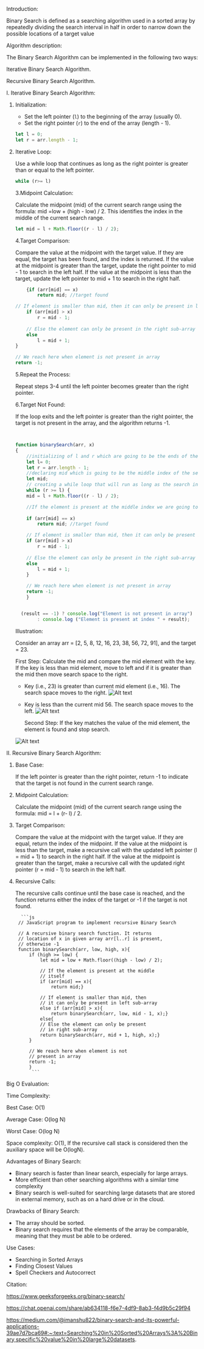 Introduction:

Binary Search is defined as a searching algorithm used in a sorted array by repeatedly dividing the search interval in half in order to narrow down the possible locations of a target value

Algorithm description:

The Binary Search Algorithm can be implemented in the following two ways:

Iterative Binary Search Algorithm.

Recursive Binary Search Algorithm.


I. Iterative  Binary Search Algorithm:

1. Initialization: 

    * Set the left pointer (`l`) to the beginning of the array (usually 0).
    * Set the right pointer (`r`) to the end of the array (length - 1).

    ```js
    let l = 0;
	let r = arr.length - 1;
    ```

2. Iterative Loop:

    Use a while loop that continues as long as the right pointer is greater than or equal to the left pointer.

    ```js
    while (r>= l) 
    ```
        
    3.Midpoint Calculation:

    Calculate the midpoint (mid) of the current search range using the formula: mid =low + (high - low) / 2. This identifies the index in the middle of the current search range.


    ```js
    let mid = l + Math.floor((r - l) / 2);

    ```

    4.Target Comparison:


    Compare the value at the midpoint with the target value.
    If they are equal, the target has been found, and the index is returned.
    If the value at the midpoint is greater than the target, update the right pointer to mid - 1 to search in the left half.
    If the value at the midpoint is less than the target, update the left pointer to mid + 1 to search in the right half.
    
    ```js
        {if (arr[mid] == x)
			return mid; //target found

	// If element is smaller than mid, then it can only be present in left sub-array
		if (arr[mid] > x)
			r = mid - 1;
			
		// Else the element can only be present in the right sub-array
		else
			l = mid + 1;
	}
   
	// We reach here when element is not present in array
	return -1;
    ```

    5.Repeat the Process:

    Repeat steps 3-4 until the left pointer becomes greater than the right pointer.

    6.Target Not Found:

    If the loop exits and the left pointer is greater than the right pointer, the target is not present in the array, and the algorithm returns -1.
    ```js 
    
    
    function binarySearch(arr, x)
    { 
        //initializing of l and r which are going to be the ends of the search interval
	    let l= 0;
	    let r = arr.length - 1;
        //declaring mid which is going to be the middle index of the search interval
	    let mid;
        // creating a while loop that will run as long as the search interval has at least one element 
	    while (r >= l) {
		mid = l + Math.floor((r - l) / 2);

        //If the element is present at the middle index we are going to return the middle index
		
		if (arr[mid] == x)
			return mid; //target found

	    // If element is smaller than mid, then it can only be present in left sub-array
		if (arr[mid] > x)
			r = mid - 1;
			
		// Else the element can only be present in the right sub-array
		else
			l = mid + 1;
	    }
   
	    // We reach here when element is not present in array
	    return -1; 
        } 

	
      (result == -1) ? console.log("Element is not present in array")
			: console.log ("Element is present at index " + result);
    ```




    Illustration:

    Consider an array arr = [2, 5, 8, 12, 16, 23, 38, 56, 72, 91], and the target = 23.

    First Step: Calculate the mid and compare the mid element with the key. If the key is less than mid element, move to left and if it is greater than the mid then move search space to the right.

     * Key (i.e., 23) is greater than current mid element (i.e., 16). The search space moves to the right.
    ![Alt text](image.png)

     * Key is less than the current mid 56. The search space moves to the left.
    ![Alt text](image-1.png)

        Second Step: If the key matches the value of the mid element, the element is found and stop search.

     ![Alt text](image-2.png)
 


II. Recursive Binary Search Algorithm:

1. Base Case:

    If the left pointer is greater than the right pointer, return -1 to indicate that the target is not found in the current search range.

2. Midpoint Calculation:

    Calculate the midpoint (mid) of the current search range using the formula: mid = l + (r- l) / 2.

3. Target Comparison:

    Compare the value at the midpoint with the target value.
    If they are equal, return the index of the midpoint.
    If the value at the midpoint is less than the target, make a recursive call with the updated left pointer (l = mid + 1) to search in the right half.
    If the value at the midpoint is greater than the target, make a recursive call with the updated right pointer (r = mid - 1) to search in the left half.

4. Recursive Calls:

    The recursive calls continue until the base case is reached, and the function returns either the index of the target or -1 if the target is not found.

         ```js	
        // JavaScript program to implement recursive Binary Search

        // A recursive binary search function. It returns
        // location of x in given array arr[l..r] is present,
        // otherwise -1
        function binarySearch(arr, low, high, x){
            if (high >= low) {
                let mid = low + Math.floor((high - low) / 2);

                // If the element is present at the middle
                // itself
                if (arr[mid] == x){
                    return mid;}

                // If element is smaller than mid, then
                // it can only be present in left sub-array
                else if (arr[mid] > x){
                    return binarySearch(arr, low, mid - 1, x);}
                else{
                // Else the element can only be present
                // in right sub-array
                return binarySearch(arr, mid + 1, high, x);}
            }

            // We reach here when element is not
            // present in array
            return -1;
            }
             ```
            


Big O Evaluation:

Time Complexity: 

Best Case: O(1)

Average Case: O(log N)

Worst Case: O(log N)

Space complexity: 
O(1), If the recursive call stack is considered then the auxiliary space will be O(logN).

Advantages of Binary Search:

   * Binary search is faster than linear search, especially for large arrays.
   * More efficient than other searching algorithms with a similar time complexity
   * Binary search is well-suited for searching large datasets that are stored in external memory, such as on a hard drive or in the cloud.

Drawbacks of Binary Search:

   * The array should be sorted.
   * Binary search requires that the elements of the array be comparable, meaning that they must be able to be ordered.

Use Cases:
* Searching in Sorted Arrays
* Finding Closest Values
* Spell Checkers and Autocorrect


Citation:

https://www.geeksforgeeks.org/binary-search/

https://chat.openai.com/share/ab634118-f6e7-4df9-8ab3-f4d9b5c29f94

https://medium.com/@imanshu822/binary-search-and-its-powerful-applications-39ae7d7bca69#:~:text=Searching%20in%20Sorted%20Arrays%3A%20Binary,specific%20value%20in%20large%20datasets.




